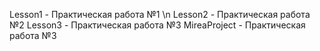 Lesson1 - Практическая работа №1 \n
Lesson2 - Практическая работа №2
Lesson3 - Практическая работа №3
MireaProject - Практическая работа №3
